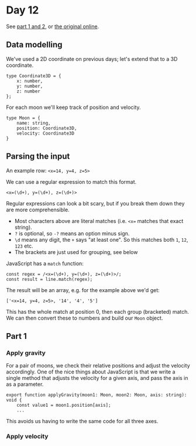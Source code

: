 # Day 12

See [part 1 and 2](problem.md), or [the original online](https://adventofcode.com/2019/day/12/).

## Data modelling

We've used a 2D coordinate on previous days; let's extend that to a 3D coordinate.

```
type Coordinate3D = {
    x: number,
    y: number,
    z: number
};
```

For each moon we'll keep track of position and velocity.

```
type Moon = {
    name: string,
    position: Coordinate3D,
    velocity: Coordinate3D
}
```

## Parsing the input

An example row:
`<x=14, y=4, z=5>`

We can use a regular expression to match this format.

`<x=(\d+), y=(\d+), z=(\d+)>`

Regular expressions can look a bit scary, but if you break them down they are more comprehensible.
- Most characters above are literal matches (i.e. `<x=` matches that exact string).
- `?` is optional, so `-?` means an option minus sign. 
- `\d` means any digit, the `+` says "at least one". So this matches both `1`, `12`, `123` etc.
- The brackets are just used for grouping, see below

JavaScript has a `match` function:
```
const regex = /<x=(\d+), y=(\d+), z=(\d+)>/;
const result = line.match(regex);
```
The result will be an array, e.g. for the example above we'd get:

```['<x=14, y=4, z=5>, '14', '4', '5']```

This has the whole match at position 0, then each group (bracketed) match. We can then 
convert these to numbers and build our `Moon` object.

## Part 1

### Apply gravity

For a pair of moons, we check their relative positions and adjust the velocity accordingly.
One of the nice things about JavaScript is that we write a single method
that adjusts the velocity for a given axis, and pass the axis in as a parameter.

```
export function applyGravity(moon1: Moon, moon2: Moon, axis: string): void {
    const value1 = moon1.position[axis];
    ...
```

This avoids us having to write the same code for all three axes.

### Apply velocity
